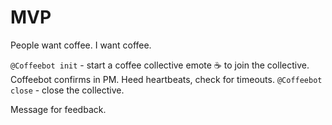 # MVP

People want coffee. I want coffee.

`@Coffeebot init` - start a coffee collective
emote :coffee: to join the collective. Coffeebot confirms in PM.
Heed heartbeats, check for timeouts.
`@Coffeebot close` - close the collective.

Message for feedback.
